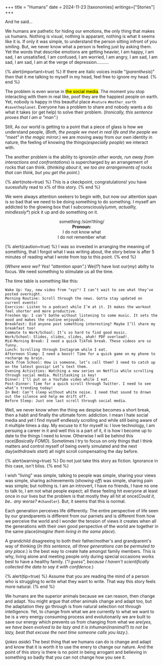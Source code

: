 +++
title = "Humans"
date = 2024-11-23
[taxonomies]
writings=["Stories"]
+++

And he said...

We humans are pathetic for hiding our emotions, the only thing that makes us humans.
Nothing is visual, nothing is apparant, nothing is what it seems like it is. 
If only it was simple, to understand the person sitting infront of you smiling. 
But, we never know what a person is feeling just by asking them. 
Yet the words that describe emotions are getting heavier,
I am happy, I am sad, I an unsatisfied, I am confused, I am worried, I am angry, I am sad, I am sad, I am sad, I am at the verge of depression.......... 

{% alert(important=true) %}
If there are italic voices inside "(*parenthesis*)" then that it me talking to myself in my head, feel free to ignore my head. 
{% end %}

The problem is even worse in <mark>the social media</mark>. 
The moment you stop interacting with them in real like, poof they are the happiest people on earth. 
Yet, nobody is happy in this beautful place `#nature` `#mother_earth` `#savetheplanet`. 
Everyone has a problem to share and nobody wants a do what it takes (or get help) to solve their problem. 
(*Ironically, this sentence proves that I am a "man".*) 

Still, As our world is getting to a point that a piece of glass is how we understand people, 
(*Both, the people we meet in real life and the people we "meet" in the magic mirror.*) 
we are moving away from our own identity in nature, the feeling of knowing the things(*especially people*) we interact with. 

The another problem is the ability to ignore(*in other words, run away from interactions and confrontations*)
is supercharged by an arrangement of rocks that can think. 
(*thinking about it, we too are arrangements of rocks that can think, but you get the point.*)

{% alert(note=true) %}
This is a ckeckpoint, congratulations! you have sucessfully read to x% of this story.
{% end %}

We were always attention seekers to begin with,
but now our attention span is so bad that we need to be doing something to do something.
I myself am addicted to the glowing box that I subconsciously(*umm, actuallly, mindlessly\**) pick it up 
and do something on it. 

<center>

something /sŭm′thĭng/   
**Pronoun:**  
I do not know what   
I do not remember what 
</center>

{% alert(caution=true) %}
I was so invested in arranging the meaning of something, that I forgot what I was writing about,
the story below is after 5 minutes of reading what I wrote from top to this point.
{% end %}

(*Where were we? Yes! "attention span".*) We(*I?*) have lost our(*my*) abilty to focus.
We need something to stimulate us all the time. 

The time table is something like this:

```
Wake Up: Yay, new video from "xyz"! I can’t wait to see what they’ve posted overnight.
Morning Routine: Scroll through the news. Gotta stay updated on current events!
Exercise: Listen to a podcast while I’m at it. It makes the workout feel shorter and more productive.
Freshen Up: I can’t bathe without listening to some music. It sets the mood and makes the routine enjoyable.
Breakfast: Did anyone post something interesting? Maybe I’ll share my breakfast too!
Commute to Work/School: It’s so hard to find good music.
Work/School: Slides, slides, slides, ahah! PDF overload!.
Mid-Morning Break: I need a quick TikTok break. These videos are so funny.
Lunch: Scrolling through Instagram while I eat.
Afternoon Slump: I need a boost! Time for a quick game on my phone to recharge my brain.
Back from School: How is someone, let’s call them? I need to catch up on the latest gossip! Let’s text them.
Evening Activities: Watching a new series on Netflix while scrolling through social media. Multitasking is key!
Dinner: I’ll put on a YouTube video while I eat.
Post-Dinner: Time for a quick scroll through Twitter. I need to see what’s trending today!
In Bed: Can’t sleep without white noise. I need that sound to drown out the silence and help me drift off.
Before Sleep: Just one last scroll through social media.
```

Well, we never know when the thing we despise becomes a short break, then a habit and finally the ultimate form: addiction. 
I mean I hate social media and yet I find myself endlessly scrolling and while still being aware of it multiple times a day.
My excuse to it for myself is: I love technology, I am persuing a career in it and well this is a part of it, it is how I become 
up to date to the things I need to know. Otherwise I will be behind this race(*Basically FOMO*). Sometimes I try to focus on 
only things that I think matters and control myself of being overly simulated and the next day(*withdrawls start*) all night scroll compensating 
the day before.

{% alert(warning=true) %}
Do not just take this story as fiction. Ignorance in this case, isn't bliss.
{% end %}

I wish "living" was simple, talking to people was simple, sharing your views was simple, sharing achievements (*showing off*) was simple, sharing pain was simple; but nothing is.
I am an introvert, I have no friends, I have no one to talk to, I am not what people expect; all these feeling hit everyone at least once 
in our lives but the problem is that mostly they all hit at once(*Could it, be.. any worse?* `#chandler`).
But, it seems that this is normal.

Each generation perceives life differently. The entire perspective of life seen by our grandparents is different from our parnets and is different from how we perceive the world and I wonder the tension of views it creates when all the generations with their own good perspective of the world are together in the same place(*imagine them living in the same place*). 

A grandchild disagreeing to both their father/mother's and grandparent's way of thinking (*In this sentence, all three generations can be permuted to any place.*) is the best way to create hate amongst family members. This is why, living alone and meeting people only during special occasions works best to have a healthy family. (*"I guess", because I haven't scientifically collected the data to say it with confdence.*)

{% alert(tip=true) %}
Assume that you are reading the mind of a person who is struggling to write what they want to write. That way this story feels more natural.
{% end %}

We humans are the superior animals because we can reason, then change and adapt. You might argue that other animals change and adapt too, but the adaptation they go through is from natural selection not through intelligence. Yet, to change from what we are currently to what we want to be is a very energy consuming process and evolutionarily we are built to save our energy which prevents us from changing from what we are(*yes, we have been evolved to be lazy and it is inhuman(inanimal?) to not be lazy, beat that excuse the next time someone calls you lazy.*). 

(*jokes aside*) The best thing that we humans can do is change and adapt and know that it is worth it to use the enery to change our nature. And the point of this story is there is no point
<span class="spoiler">in being arrogant and believing in something so badly that you can not change how you see it</span>.
